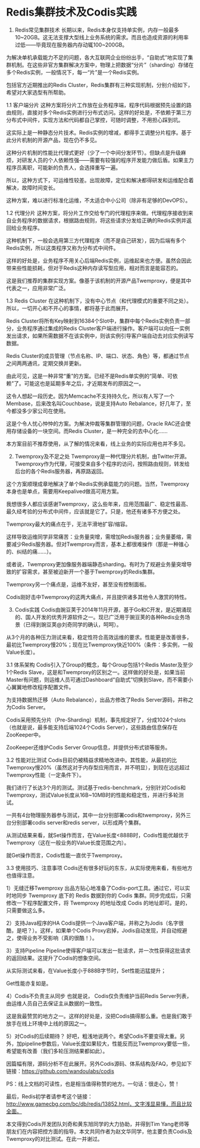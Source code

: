 # Redis集群技术及Codis实践

1. Redis常见集群技术
长期以来，Redis本身仅支持单实例，内存一般最多10~20GB。这无法支撑大型线上业务系统的需求。而且也造成资源的利用率过低——毕竟现在服务器内存动辄100~200GB。

为解决单机承载能力不足的问题，各大互联网企业纷纷出手，“自助式”地实现了集群机制。在这些非官方集群解决方案中，物理上把数据“分片”（sharding）存储在多个Redis实例，一般情况下，每一“片”是一个Redis实例。

包括官方近期推出的Redis Cluster，Redis集群有三种实现机制，分别介绍如下，希望对大家选型有所帮助。

1.1 客户端分片
这种方案将分片工作放在业务程序端，程序代码根据预先设置的路由规则，直接对多个Redis实例进行分布式访问。这样的好处是，不依赖于第三方分布式中间件，实现方法和代码都自己掌控，可随时调整，不用担心踩到坑。

这实际上是一种静态分片技术。Redis实例的增减，都得手工调整分片程序。基于此分片机制的开源产品，现在仍不多见。

这种分片机制的性能比代理式更好（少了一个中间分发环节）。但缺点是升级麻烦，对研发人员的个人依赖性强——需要有较强的程序开发能力做后盾。如果主力程序员离职，可能新的负责人，会选择重写一遍。

所以，这种方式下，可运维性较差。出现故障，定位和解决都得研发和运维配合着解决，故障时间变长。

这种方案，难以进行标准化运维，不太适合中小公司（除非有足够的DevOPS）。

1.2 代理分片
这种方案，将分片工作交给专门的代理程序来做。代理程序接收到来自业务程序的数据请求，根据路由规则，将这些请求分发给正确的Redis实例并返回给业务程序。


这种机制下，一般会选用第三方代理程序（而不是自己研发），因为后端有多个Redis实例，所以这类程序又称为分布式中间件。

这样的好处是，业务程序不用关心后端Redis实例，运维起来也方便。虽然会因此带来些性能损耗，但对于Redis这种内存读写型应用，相对而言是能容忍的。

这是我们推荐的集群实现方案。像基于该机制的开源产品Twemproxy，便是其中代表之一，应用非常广泛。

1.3 Redis Cluster
在这种机制下，没有中心节点（和代理模式的重要不同之处）。所以，一切开心和不开心的事情，都将基于此而展开。

Redis Cluster将所有Key映射到16384个Slot中，集群中每个Redis实例负责一部分，业务程序通过集成的Redis Cluster客户端进行操作。客户端可以向任一实例发出请求，如果所需数据不在该实例中，则该实例引导客户端自动去对应实例读写数据。

Redis Cluster的成员管理（节点名称、IP、端口、状态、角色）等，都通过节点之间两两通讯，定期交换并更新。

由此可见，这是一种非常“重”的方案。已经不是Redis单实例的“简单、可依赖”了。可能这也是延期多年之后，才近期发布的原因之一。

这令人想起一段历史。因为Memcache不支持持久化，所以有人写了一个Membase，后来改名叫Couchbase，说是支持Auto Rebalance，好几年了，至今都没多少家公司在使用。

这是个令人忧心忡忡的方案。为解决仲裁等集群管理的问题，Oracle RAC还会使用存储设备的一块空间。而Redis Cluster，是一种完全的去中心化……

本方案目前不推荐使用，从了解的情况来看，线上业务的实际应用也并不多见。

2. Twemproxy及不足之处
Twemproxy是一种代理分片机制，由Twitter开源。Twemproxy作为代理，可接受来自多个程序的访问，按照路由规则，转发给后台的各个Redis服务器，再原路返回。

这个方案顺理成章地解决了单个Redis实例承载能力的问题。当然，Twemproxy本身也是单点，需要用Keepalived做高可用方案。

我想很多人都应该感谢Twemproxy，这么些年来，应用范围最广、稳定性最高、最久经考验的分布式中间件，应该就是它了。只是，他还有诸多不方便之处。

Twemproxy最大的痛点在于，无法平滑地扩容/缩容。

这样导致运维同学非常痛苦：业务量突增，需增加Redis服务器；业务量萎缩，需要减少Redis服务器。但对Twemproxy而言，基本上都很难操作（那是一种锥心的、纠结的痛……）。

或者说，Twemproxy更加像服务器端静态sharding。有时为了规避业务量突增导致的扩容需求，甚至被迫新开一个基于Twemproxy的Redis集群。

Twemproxy另一个痛点是，运维不友好，甚至没有控制面板。

Codis刚好击中Twemproxy的这两大痛点，并且提供诸多其他令人激赏的特性。

3. Codis实践
Codis由豌豆荚于2014年11月开源，基于Go和C开发，是近期涌现的、国人开发的优秀开源软件之一。现已广泛用于豌豆荚的各种Redis业务场景（已得到豌豆荚@刘奇同学的确认，呵呵）。

从3个月的各种压力测试来看，稳定性符合高效运维的要求。性能更是改善很多，最初比Twemproxy慢20%；现在比Twemproxy快近100%（条件：多实例，一般Value长度）。

3.1 体系架构
Codis引入了Group的概念，每个Group包括1个Redis Master及至少1个Redis Slave，这是和Twemproxy的区别之一。这样做的好处是，如果当前Master有问题，则运维人员可通过Dashboard“自助式”切换到Slave，而不需要小心翼翼地修改程序配置文件。

为支持数据热迁移（Auto Rebalance），出品方修改了Redis Server源码，并称之为Codis Server。

Codis采用预先分片（Pre-Sharding）机制，事先规定好了，分成1024个slots（也就是说，最多能支持后端1024个Codis Server），这些路由信息保存在ZooKeeper中。


ZooKeeper还维护Codis Server Group信息，并提供分布式锁等服务。

3.2 性能对比测试
Codis目前仍被精益求精地改进中。其性能，从最初的比Twemproxy慢20%（虽然这对于内存型应用而言，并不明显），到现在远远超过Twemproxy性能（一定条件下）。

我们进行了长达3个月的测试。测试基于redis-benchmark，分别针对Codis和Twemproxy，测试Value长度从16B~10MB时的性能和稳定性，并进行多轮测试。

一共有4台物理服务器参与测试，其中一台分别部署codis和twemproxy，另外三台分别部署codis server和redis server，以形成两个集群。

从测试结果来看，就Set操作而言，在Value长度<888B时，Codis性能优越优于Twemproxy（这在一般业务的Value长度范围之内）。

就Get操作而言，Codis性能一直优于Twemproxy。

3.3 使用技巧、注意事项
Codis还有很多好玩的东东，从实际使用来看，有些地方也值得注意。

1）无缝迁移Twemproxy
出品方贴心地准备了Codis-port工具。通过它，可以实时地同步 Twemproxy 底下的 Redis 数据到你的 Codis 集群。同步完成后，只需修改一下程序配置文件，将 Twemproxy 的地址改成 Codis 的地址即可。是的，只需要做这么多。

2）支持Java程序的HA
Codis提供一个Java客户端，并称之为Jodis（名字很酷，是吧？）。这样，如果单个Codis Proxy宕掉，Jodis自动发现，并自动规避之，使得业务不受影响（真的很酷！）。

3）支持Pipeline
Pipeline使得客户端可以发出一批请求，并一次性获得这批请求的返回结果。这提升了Codis的想象空间。

从实际测试来看，在Value长度小于888B字节时，Set性能迅猛提升；

Get性能亦复如是。

4）Codis不负责主从同步
也就是说， Codis仅负责维护当前Redis Server列表，由运维人员自己去保证主从数据的一致性。

这是我最赞赏的地方之一。这样的好处是，没把Codis搞得那么重。也是我们敢于放手在线上环境中上线的原因之一。

5）对Codis的后续期待？
好吧，粗浅地说两个。希望Codis不要变得太重。另外，加pipeline参数后，Value长度如果较大，性能反而比Twemproxy要低一些，希望能有改善（我们多轮压测结果都如此）。

因篇幅有限，源码分析不在此展开。另外Codis源码、体系结构及FAQ，参见如下链接：https://github.com/wandoulabs/codis

PS：线上文档的可读性，也是相当值得称赞的地方。一句话：很走心，赞！

最后，Redis初学者请参考这个链接：http://www.gamecbg.com/bc/db/redis/13852.html，文字浅显易懂，而且比较全面。

本文得到Codis开发团队刘奇和黄东旭同学的大力协助，并得到Tim Yang老师等朋友们在内容把控方面的指导。本文共同作者为赵文华同学，他主要负责Codis及Twemproxy的对比测试。在此一并谢过。